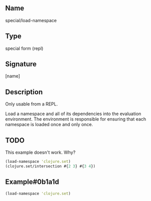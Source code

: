 ## Name
special/load-namespace

## Type
special form (repl)

## Signature
[name]

## Description

Only usable from a REPL.

Load a namespace and all of its dependencies into the evaluation environment.
The environment is responsible for ensuring that each namespace is loaded once
and only once.

## TODO

This example doesn't work.  Why?

```clj
(load-namespace 'clojure.set)
(clojure.set/intersection #{2 3} #{3 4})
```

## Example#0b1a1d

```clj
(load-namespace 'clojure.set)
```
